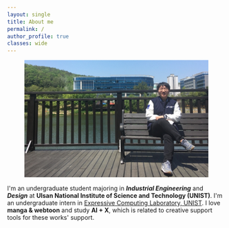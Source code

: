 ```yaml
---
layout: single
title: About me
permalink: /
author_profile: true
classes: wide
---
```

<figure style="width: 85%" class="align-center">
  <img src="/assets/images/about20220713.jpg" alt="">
</figure>

I'm an undergraduate student majoring in ***Industrial Engineering*** and ***Design*** at **Ulsan National Institute of Science and Technology (UNIST)**. I'm an undergraduate intern in [Expressive Computing Laboratory, UNIST]. I love **manga & webtoon** and study **AI + X**, which is related to creative support tools for these works' support.

[Expressive Computing Laboratory, UNIST]: https://www.klee141.com/

